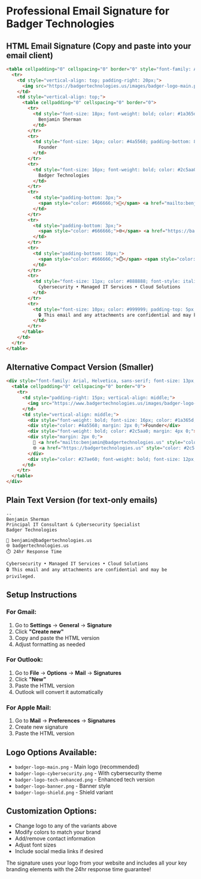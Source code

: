 # Professional Email Signature for Badger Technologies

## HTML Email Signature (Copy and paste into your email client)

```html
<table cellpadding="0" cellspacing="0" border="0" style="font-family: Arial, Helvetica, sans-serif; font-size: 14px; line-height: 1.4; color: #333333;">
  <tr>
    <td style="vertical-align: top; padding-right: 20px;">
      <img src="https://badgertechnologies.us/images/badger-logo-main.png" alt="Badger Technologies" width="120" height="auto" style="display: block; max-width: 120px; height: auto;">
    </td>
    <td style="vertical-align: top;">
      <table cellpadding="0" cellspacing="0" border="0">
        <tr>
          <td style="font-size: 18px; font-weight: bold; color: #1a365d; padding-bottom: 5px;">
            Benjamin Sherman
          </td>
        </tr>
        <tr>
          <td style="font-size: 14px; color: #4a5568; padding-bottom: 8px;">
            Founder
          </td>
        </tr>
        <tr>
          <td style="font-size: 16px; font-weight: bold; color: #2c5aa0; padding-bottom: 10px;">
            Badger Technologies
          </td>
        </tr>
        <tr>
          <td style="padding-bottom: 3px;">
            <span style="color: #666666;">📧</span> <a href="mailto:benjamin@badgertechnologies.us" style="color: #2c5aa0; text-decoration: none;">benjamin@badgertechnologies.us</a>
          </td>
        </tr>
        <tr>
          <td style="padding-bottom: 3px;">
            <span style="color: #666666;">🌐</span> <a href="https://badgertechnologies.us" style="color: #2c5aa0; text-decoration: none;">badgertechnologies.us</a>
          </td>
        </tr>
        <tr>
          <td style="padding-bottom: 10px;">
            <span style="color: #666666;">⏱️</span> <span style="color: #27ae60; font-weight: bold;">24hr Response Time</span>
          </td>
        </tr>
        <tr>
          <td style="font-size: 11px; color: #888888; font-style: italic; padding-top: 8px; border-top: 1px solid #e2e8f0;">
            Cybersecurity • Managed IT Services • Cloud Solutions
          </td>
        </tr>
        <tr>
          <td style="font-size: 10px; color: #999999; padding-top: 5px;">
            🔒 This email and any attachments are confidential and may be privileged.
          </td>
        </tr>
      </table>
    </td>
  </tr>
</table>
```

## Alternative Compact Version (Smaller)

```html
<div style="font-family: Arial, Helvetica, sans-serif; font-size: 13px; color: #333;">
  <table cellpadding="0" cellspacing="0" border="0">
    <tr>
      <td style="padding-right: 15px; vertical-align: middle;">
        <img src="https://www.badgertechnologies.us/images/badger-logo-main.png" alt="Badger Technologies" width="80" style="display: block;">
      </td>
      <td style="vertical-align: middle;">
        <div style="font-weight: bold; font-size: 16px; color: #1a365d;">Benjamin Sherman</div>
        <div style="color: #4a5568; margin: 2px 0;">Founder</div>
        <div style="font-weight: bold; color: #2c5aa0; margin: 4px 0;">Badger Technologies</div>
        <div style="margin: 2px 0;">
          📧 <a href="mailto:benjamin@badgertechnologies.us" style="color: #2c5aa0; text-decoration: none;">benjamin@badgertechnologies.us</a> | 
          🌐 <a href="https://badgertechnologies.us" style="color: #2c5aa0; text-decoration: none;">badgertechnologies.us</a>
        </div>
        <div style="color: #27ae60; font-weight: bold; font-size: 12px; margin-top: 3px;">⏱️ 24hr Response Time</div>
      </td>
    </tr>
  </table>
</div>
```

## Plain Text Version (for text-only emails)

```
--
Benjamin Sherman
Principal IT Consultant & Cybersecurity Specialist
Badger Technologies

📧 benjamin@badgertechnologies.us
🌐 badgertechnologies.us
⏱️ 24hr Response Time

Cybersecurity • Managed IT Services • Cloud Solutions
🔒 This email and any attachments are confidential and may be privileged.
```

## Setup Instructions

### For Gmail:
1. Go to **Settings** → **General** → **Signature**
2. Click **"Create new"**
3. Copy and paste the HTML version
4. Adjust formatting as needed

### For Outlook:
1. Go to **File** → **Options** → **Mail** → **Signatures**
2. Click **"New"**
3. Paste the HTML version
4. Outlook will convert it automatically

### For Apple Mail:
1. Go to **Mail** → **Preferences** → **Signatures**
2. Create new signature
3. Paste the HTML version

## Logo Options Available:
- `badger-logo-main.png` - Main logo (recommended)
- `badger-logo-cybersecurity.png` - With cybersecurity theme
- `badger-logo-tech-enhanced.png` - Enhanced tech version
- `badger-logo-banner.png` - Banner style
- `badger-logo-shield.png` - Shield variant

## Customization Options:
- Change logo to any of the variants above
- Modify colors to match your brand
- Add/remove contact information
- Adjust font sizes
- Include social media links if desired

The signature uses your logo from your website and includes all your key branding elements with the 24hr response time guarantee!
